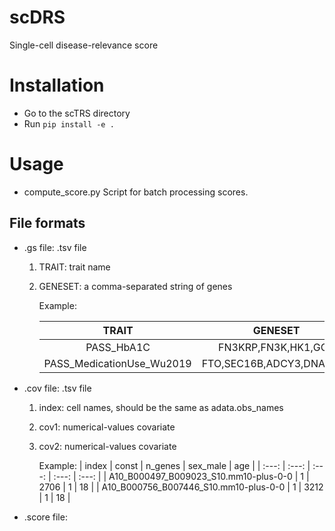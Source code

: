 # scDRS
Single-cell disease-relevance score

# Installation
- Go to the scTRS directory
- Run `pip install -e .`

# Usage 
- compute_score.py
Script for batch processing scores. 

## File formats
- .gs file: .tsv file

    1. TRAIT: trait name
    2. GENESET: a comma-separated string of genes 

        Example:
    
        | TRAIT | GENESET |
        | :---: | :---: |
        | PASS_HbA1C | FN3KRP,FN3K,HK1,GCK |
        | PASS_MedicationUse_Wu2019 | FTO,SEC16B,ADCY3,DNAJC27 |
            
- .cov file: .tsv file

    1. index: cell names, should be the same as adata.obs_names
    2. cov1: numerical-values covariate
    3. cov2: numerical-values covariate

        Example:
        | index | const | n_genes | sex_male | age |
        | :---: | :---: | :---: | :---: | :---: |
        | A10_B000497_B009023_S10.mm10-plus-0-0 | 1 | 2706 | 1 | 18 |
        | A10_B000756_B007446_S10.mm10-plus-0-0 | 1 | 3212 | 1 | 18 |
  
- .score file:

